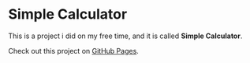 # Simple Calculator

This is a project i did on my free time, and it is called **Simple Calculator**.

Check out this project on [GitHub Pages](https://al-yasa.github.io/Simple-Calculator/ "Simple Calculator - Belhenniche Al-Yasa'").